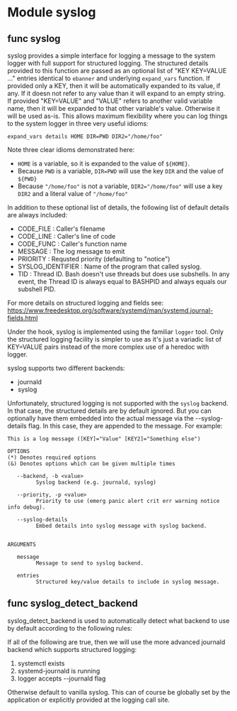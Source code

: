 # Module syslog


## func syslog


syslog provides a simple interface for logging a message to the system logger with full support for structured logging.
The structured details provided to this function are passed as an optional list of "KEY KEY=VALUE ..." entries identical
to `ebanner` and underlying `expand_vars` function. If provided only a KEY, then it will be automatically expanded to
its value, if any. If it doesn not refer to any value than it will expand to an empty string. If provided "KEY=VALUE"
and "VALUE" refers to another valid variable name, then it will be expanded to that other variable's value. Otherwise it
will be used as-is. This allows maximum flexibility where you can log things to the system logger in three very useful
idioms:

```shell
expand_vars details HOME DIR=PWD DIR2="/home/foo"
```

Note three clear idioms demonstrated here:
- `HOME` is a variable, so it is expanded to the value of `${HOME}`.
- Because `PWD` is a variable, `DIR=PWD` will use the key `DIR` and the value of `${PWD}`
- Because `"/home/foo"` is not a variable, `DIR2="/home/foo"` will use a key `DIR2` and a literal value of `"/home/foo"`

In addition to these optional list of details, the following list of default details are always included:

- CODE_FILE         : Caller's filename
- CODE_LINE         : Caller's line of code
- CODE_FUNC         : Caller's function name
- MESSAGE           : The log message to emit
- PRIORITY          : Requsted priority (defaulting to "notice")
- SYSLOG_IDENTIFIER : Name of the program that called syslog.
- TID               : Thread ID. Bash doesn't use threads but does use subshells. In any event, the Thread ID is always
                      equal to BASHPID and always equals our subshell PID.

For more details on structured logging and fields see:
https://www.freedesktop.org/software/systemd/man/systemd.journal-fields.html

Under the hook, syslog is implemented using the familiar `logger` tool. Only the structured logging facility is simpler
to use as it's just a variadic list of KEY=VALUE pairs instead of the more complex use of a heredoc with logger.

syslog supports two different backends:
- journald
- syslog

Unfortunately, structured logging is not supported with the `syslog` backend. In that case, the structured details are
by default ignored. But you can optionally have them embedded into the actual message via the --syslog-details flag. In
this case, they are appended to the message. For example:

```
This is a log message ([KEY]="Value" [KEY2]="Something else")
```

```Groff
OPTIONS
(*) Denotes required options
(&) Denotes options which can be given multiple times

   --backend, -b <value>
         Syslog backend (e.g. journald, syslog)

   --priority, -p <value>
         Priority to use (emerg panic alert crit err warning notice info debug).

   --syslog-details
         Embed details into syslog message with syslog backend.


ARGUMENTS

   message
         Message to send to syslog backend.

   entries
         Structured key/value details to include in syslog message.
```

## func syslog_detect_backend

syslog_detect_backend is used to automatically detect what backend to use by default according to the following rules:

If all of the following are true, then we will use the more advanced journald backend which supports structured logging:
1) systemctl exists
2) systemd-journald is running
3) logger accepts --journald flag

Otherwise default to vanilla syslog. This can of course be globally set by the application or explicitly provided
at the logging call site.
